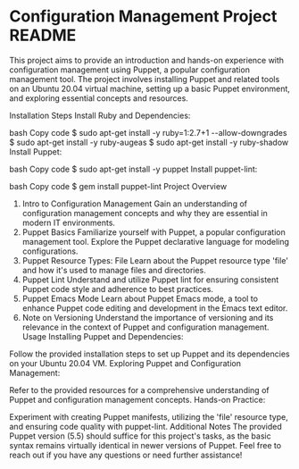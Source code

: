 # Configuration Management Project README
This project aims to provide an introduction and hands-on experience with configuration management using Puppet, a popular configuration management tool. The project involves installing Puppet and related tools on an Ubuntu 20.04 virtual machine, setting up a basic Puppet environment, and exploring essential concepts and resources.

Installation Steps
Install Ruby and Dependencies:

bash
Copy code
$ sudo apt-get install -y ruby=1:2.7+1 --allow-downgrades
$ sudo apt-get install -y ruby-augeas
$ sudo apt-get install -y ruby-shadow
Install Puppet:

bash
Copy code
$ sudo apt-get install -y puppet
Install puppet-lint:

bash
Copy code
$ gem install puppet-lint
Project Overview
1. Intro to Configuration Management
Gain an understanding of configuration management concepts and why they are essential in modern IT environments.
2. Puppet Basics
Familiarize yourself with Puppet, a popular configuration management tool.
Explore the Puppet declarative language for modeling configurations.
3. Puppet Resource Types: File
Learn about the Puppet resource type 'file' and how it's used to manage files and directories.
4. Puppet Lint
Understand and utilize Puppet lint for ensuring consistent Puppet code style and adherence to best practices.
5. Puppet Emacs Mode
Learn about Puppet Emacs mode, a tool to enhance Puppet code editing and development in the Emacs text editor.
6. Note on Versioning
Understand the importance of versioning and its relevance in the context of Puppet and configuration management.
Usage
Installing Puppet and Dependencies:

Follow the provided installation steps to set up Puppet and its dependencies on your Ubuntu 20.04 VM.
Exploring Puppet and Configuration Management:

Refer to the provided resources for a comprehensive understanding of Puppet and configuration management concepts.
Hands-on Practice:

Experiment with creating Puppet manifests, utilizing the 'file' resource type, and ensuring code quality with puppet-lint.
Additional Notes
The provided Puppet version (5.5) should suffice for this project's tasks, as the basic syntax remains virtually identical in newer versions of Puppet.
Feel free to reach out if you have any questions or need further assistance!

